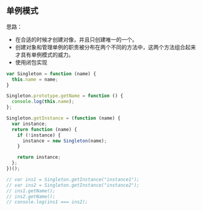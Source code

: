 ## 单例模式
思路：
- 在合适的时候才创建对像，并且只创建唯一的一个。
- 创建对象和管理单例的职责被分布在两个不同的方法中，这两个方法组合起来才具有单例模式的威力。
- 使用闭包实现
```js
var Singleton = function (name) {
  this.name = name;
}

Singleton.prototype.getName = function () {
  console.log(this.name);
};

Singleton.getInstance = (function (name) {
  var instance;
  return function (name) {
    if (!instance) {
      instance = new Singleton(name);
    }

    return instance;
  };
})();

// var ins1 = Singleton.getInstance("instance1");
// var ins2 = Singleton.getInstance("instance2");
// ins1.getName();
// ins2.getName();
// console.log(ins1 === ins2);
```
